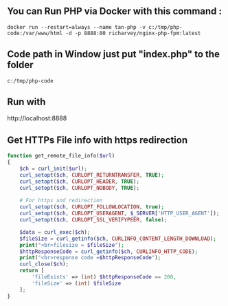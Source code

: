 ## You can Run PHP via Docker with this command :
```
docker run --restart=always --name tan-php -v c:/tmp/php-code:/var/www/html -d -p 8888:80 richarvey/nginx-php-fpm:latest
```


## Code path in Window just put "index.php" to the folder
```
c:/tmp/php-code
```

## Run with
http://localhost:8888


## Get HTTPs File info with https redirection
```php
function get_remote_file_info($url)
{
    $ch = curl_init($url);
    curl_setopt($ch, CURLOPT_RETURNTRANSFER, TRUE);
    curl_setopt($ch, CURLOPT_HEADER, TRUE);
    curl_setopt($ch, CURLOPT_NOBODY, TRUE);
    
    # For https and redirection
    curl_setopt($ch, CURLOPT_FOLLOWLOCATION, true);
    curl_setopt($ch, CURLOPT_USERAGENT, $_SERVER['HTTP_USER_AGENT']);
    curl_setopt($ch, CURLOPT_SSL_VERIFYPEER, false);

    $data = curl_exec($ch);
    $fileSize = curl_getinfo($ch, CURLINFO_CONTENT_LENGTH_DOWNLOAD);
    print("<br>filesize = $fileSize");
    $httpResponseCode = curl_getinfo($ch, CURLINFO_HTTP_CODE);
    print("<br>response code =$httpResponseCode");
    curl_close($ch);
    return [
        'fileExists' => (int) $httpResponseCode == 200,
        'fileSize' => (int) $fileSize
    ];
}

```